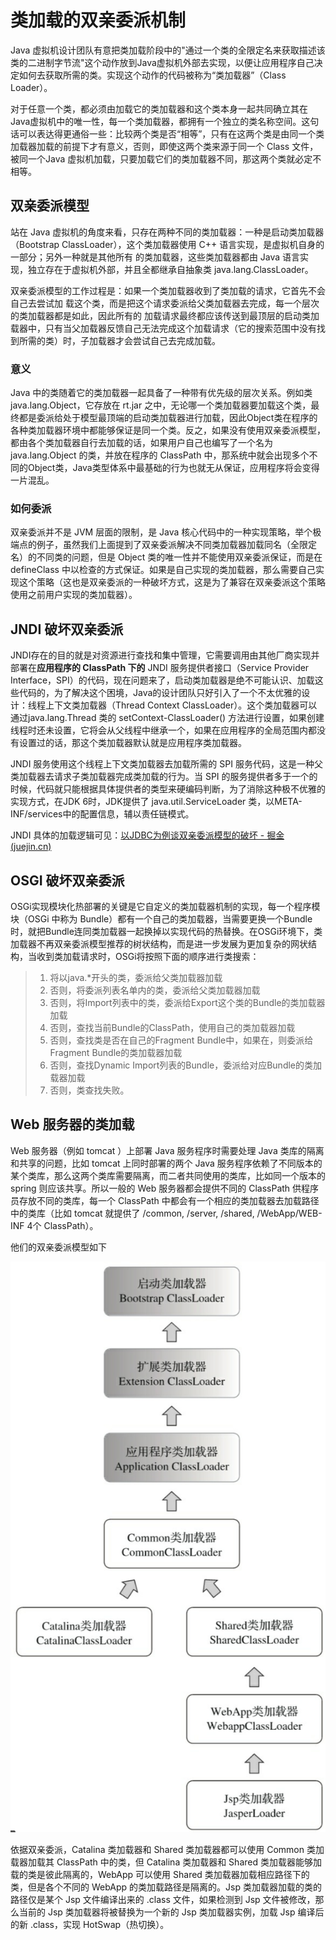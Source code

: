 # 类加载的双亲委派机制

Java 虚拟机设计团队有意把类加载阶段中的"通过一个类的全限定名来获取描述该类的二进制字节流"这个动作放到Java虚拟机外部去实现，以便让应用程序自己决定如何去获取所需的类。实现这个动作的代码被称为“类加载器”（Class Loader）。

对于任意一个类，都必须由加载它的类加载器和这个类本身一起共同确立其在Java虚拟机中的唯一性，每一个类加载器，都拥有一个独立的类名称空间。这句话可以表达得更通俗一些：比较两个类是否“相等”，只有在这两个类是由同一个类加载器加载的前提下才有意义，否则，即使这两个类来源于同一个 Class 文件，被同一个Java 虚拟机加载，只要加载它们的类加载器不同，那这两个类就必定不相等。

## 双亲委派模型

站在 Java 虚拟机的角度来看，只存在两种不同的类加载器：一种是启动类加载器（Bootstrap ClassLoader），这个类加载器使用 C++ 语言实现，是虚拟机自身的一部分；另外一种就是其他所有 的类加载器，这些类加载器都由 Java 语言实现，独立存在于虚拟机外部，并且全都继承自抽象类 java.lang.ClassLoader。

双亲委派模型的工作过程是：如果一个类加载器收到了类加载的请求，它首先不会自己去尝试加 载这个类，而是把这个请求委派给父类加载器去完成，每一个层次的类加载器都是如此，因此所有的 加载请求最终都应该传送到最顶层的启动类加载器中，只有当父加载器反馈自己无法完成这个加载请求（它的搜索范围中没有找到所需的类）时，子加载器才会尝试自己去完成加载。

### 意义

Java 中的类随着它的类加载器一起具备了一种带有优先级的层次关系。例如类java.lang.Object，它存放在 rt.jar 之中，无论哪一个类加载器要加载这个类，最终都是委派给处于模型最顶端的启动类加载器进行加载，因此Object类在程序的各种类加载器环境中都能够保证是同一个类。反之，如果没有使用双亲委派模型，都由各个类加载器自行去加载的话，如果用户自己也编写了一个名为 java.lang.Object 的类，并放在程序的 ClassPath 中，那系统中就会出现多个不同的Object类，Java类型体系中最基础的行为也就无从保证，应用程序将会变得一片混乱。

### 如何委派

双亲委派并不是 JVM 层面的限制，是 Java 核心代码中的一种实现策略，举个极端点的例子，虽然我们上面提到了双亲委派解决不同类加载器加载同名（全限定名）的不同类的问题，但是 Object 类的唯一性并不能使用双亲委派保证，而是在 defineClass 中以检查的方式保证。如果是自己实现的类加载器，那么需要自己实现这个策略（这也是双亲委派的一种破坏方式，这是为了兼容在双亲委派这个策略使用之前用户实现的类加载器）。

## JNDI 破坏双亲委派

JNDI存在的目的就是对资源进行查找和集中管理，它需要调用由其他厂商实现并部署在**应用程序的 ClassPath 下的** JNDI 服务提供者接口（Service Provider Interface，SPI）的代码，现在问题来了，启动类加载器是绝不可能认识、加载这些代码的，为了解决这个困境，Java的设计团队只好引入了一个不太优雅的设计：线程上下文类加载器（Thread Context ClassLoader）。这个类加载器可以通过java.lang.Thread 类的 setContext-ClassLoader() 方法进行设置，如果创建线程时还未设置，它将会从父线程中继承一个，如果在应用程序的全局范围内都没有设置过的话，那这个类加载器默认就是应用程序类加载器。

JNDI 服务使用这个线程上下文类加载器去加载所需的 SPI 服务代码，这是一种父类加载器去请求子类加载器完成类加载的行为。当 SPI 的服务提供者多于一个的时候，代码就只能根据具体提供者的类型来硬编码判断，为了消除这种极不优雅的实现方式，在JDK 6时，JDK提供了 java.util.ServiceLoader 类，以META-INF/services中的配置信息，辅以责任链模式。

JNDI 具体的加载逻辑可见：[以JDBC为例谈双亲委派模型的破坏 - 掘金 (juejin.cn)](https://juejin.cn/post/6946118784532873253)

## OSGI 破坏双亲委派

OSGi实现模块化热部署的关键是它自定义的类加载器机制的实现，每一个程序模块（OSGi 中称为 Bundle）都有一个自己的类加载器，当需要更换一个Bundle时，就把Bundle连同类加载器一起换掉以实现代码的热替换。在OSGi环境下，类加载器不再双亲委派模型推荐的树状结构，而是进一步发展为更加复杂的网状结构，当收到类加载请求时，OSGi将按照下面的顺序进行类搜索：

> 1. 将以java.*开头的类，委派给父类加载器加载
> 2. 否则，将委派列表名单内的类，委派给父类加载器加载
> 3. 否则，将Import列表中的类，委派给Export这个类的Bundle的类加载器加载
> 4. 否则，查找当前Bundle的ClassPath，使用自己的类加载器加载
> 5. 否则，查找类是否在自己的Fragment Bundle中，如果在，则委派给Fragment Bundle的类加载器加载
> 6. 否则，查找Dynamic Import列表的Bundle，委派给对应Bundle的类加载器加载
> 7. 否则，类查找失败。

## Web 服务器的类加载

Web 服务器（例如 tomcat ）上部署 Java 服务程序时需要处理 Java 类库的隔离和共享的问题，比如 tomcat 上同时部署的两个 Java 服务程序依赖了不同版本的某个类库，那么这两个类库需要隔离，而二者共同使用的类库，比如同一个版本的 spring 则应该共享。所以一般的 Web 服务器都会提供不同的 ClassPath 供程序员存放不同的类库，每一个 ClassPath 中都会有一个相应的类加载器去加载路径中的类库（比如 tomcat 就提供了 /common, /server, /shared, /WebApp/WEB-INF 4个 ClassPath）。

他们的双亲委派模型如下

![image_class_loader](images/%E7%B1%BB%E5%8A%A0%E8%BD%BD%E5%99%A8%E7%9A%84%E5%8F%8C%E4%BA%B2%E5%A7%94%E6%B4%BE%E6%9C%BA%E5%88%B6/image_class_loader.png)

依据双亲委派，Catalina 类加载器和 Shared 类加载器都可以使用 Common 类加载器加载其 ClassPath 中的类，但 Catalina 类加载器和 Shared 类加载器能够加载的类是彼此隔离的，WebApp 可以使用 Shared 类加载器加载相应路径下的类，但是各个不同的 WebApp 的类加载路径是隔离的。Jsp 类加载器加载的类的路径仅是某个 Jsp 文件编译出来的 .class 文件，如果检测到 Jsp 文件被修改，那么当前的 Jsp 类加载器将被替换为一个新的 Jsp 类加载器实例，加载 Jsp 编译后的新 .class，实现 HotSwap（热切换）。